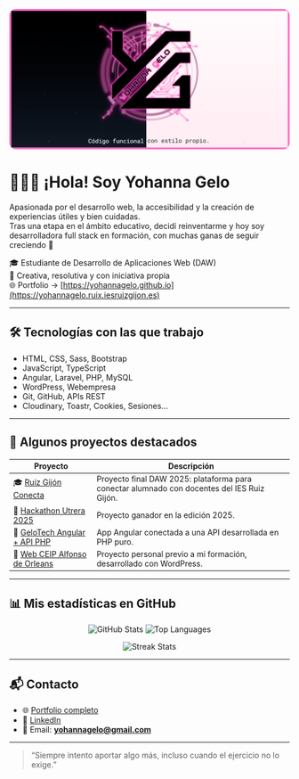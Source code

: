 <p align="center">
  <img src="./bannerGitHUb_YohannaGelo.png" alt="Banner Yohanna Gelo" style="max-width: 100%; border-radius: 12px;" />
</p>

# 👩🏻‍💻 ¡Hola! Soy Yohanna Gelo

Apasionada por el desarrollo web, la accesibilidad y la creación de experiencias útiles y bien cuidadas.  
Tras una etapa en el ámbito educativo, decidí reinventarme y hoy soy desarrolladora full stack en formación, con muchas ganas de seguir creciendo 💪

🎓 Estudiante de Desarrollo de Aplicaciones Web (DAW)  
🧠 Creativa, resolutiva y con iniciativa propia  
🌐 Portfolio → [https://yohannagelo.github.io](https://yohannagelo.ruix.iesruizgijon.es)

---

## 🛠️ Tecnologías con las que trabajo

- HTML, CSS, Sass, Bootstrap
- JavaScript, TypeScript
- Angular, Laravel, PHP, MySQL
- WordPress, Webempresa
- Git, GitHub, APIs REST
- Cloudinary, Toastr, Cookies, Sesiones...

---

## 🚀 Algunos proyectos destacados

| Proyecto | Descripción |
|---------|-------------|
| 🎓 [Ruiz Gijón Conecta](https://yohannagelo.ruix.iesruizgijon.es/rgconecta) | Proyecto final DAW 2025: plataforma para conectar alumnado con docentes del IES Ruiz Gijón. |
| 🧩 [Hackathon Utrera 2025](https://yohannagelo.ruix.iesruizgijon.es/hackathonUtrera/) | Proyecto ganador en la edición 2025. |
| 🧪 [GeloTech Angular + API PHP](https://yohannagelo.ruix.iesruizgijon.es/gelotech/) | App Angular conectada a una API desarrollada en PHP puro. |
| 🏫 [Web CEIP Alfonso de Orleans](https://www.ceipalfonsodeorleans.es/) | Proyecto personal previo a mi formación, desarrollado con WordPress. |

---

## 📊 Mis estadísticas en GitHub

<div align="center">
  <img height="160" src="https://github-readme-stats.vercel.app/api?username=YohannaGelo&show_icons=true&theme=transparent&hide_border=true" alt="GitHub Stats" />
  <img height="160" src="https://github-readme-stats.vercel.app/api/top-langs/?username=YohannaGelo&layout=compact&theme=transparent&hide_border=true" alt="Top Languages" />
</div>

<!-- Si quieres incluir el streak: -->
<p align="center">
  <img src="https://streak-stats.demolab.com/?user=YohannaGelo&theme=transparent" alt="Streak Stats" />
</p>

---

## 📬 Contacto

- 🌐 [Portfolio completo](https://yohannagelo.ruix.iesruizgijon.es)
- 💼 [LinkedIn](https://www.linkedin.com/in/yohannagelo/)
- 📧 Email: **yohannagelo@gmail.com**

---

> “Siempre intento aportar algo más, incluso cuando el ejercicio no lo exige.”
